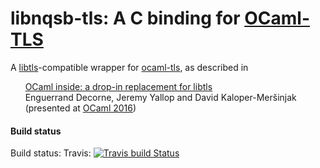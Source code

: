 # libnqsb-tls: A C binding for [OCaml-TLS][ocamltls]

A [libtls][libtls]-compatible wrapper for [ocaml-tls][ocamltls], as described in

&nbsp;&nbsp;&nbsp;&nbsp;&nbsp;&nbsp;[OCaml inside: a drop-in replacement for libtls][ocaml2016-abstract]  
&nbsp;&nbsp;&nbsp;&nbsp;&nbsp;&nbsp;Enguerrand Decorne, Jeremy Yallop and David Kaloper-Meršinjak  
&nbsp;&nbsp;&nbsp;&nbsp;&nbsp;&nbsp;(presented at [OCaml 2016][ocaml2016])

#### Build status

Build status: Travis: [![Travis build Status](https://travis-ci.org/mirleft/libnqsb-tls.svg?branch=master)](https://travis-ci.org/mirleft/libnqsb-tls)  

[ocaml2016-abstract]: http://www.cl.cam.ac.uk/~jdy22/papers/ocaml-inside-a-drop-in-replacement-for-libtls.pdf
[ocaml2016]: https://ocaml.org/meetings/ocaml/2016/
[libtls]: http://www.libressl.org/
[ocamltls]: https://github.com/mirleft/ocaml-tls
